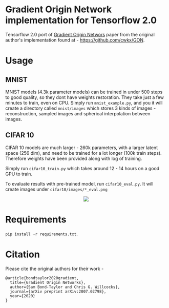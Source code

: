 # Gradient Origin Network implementation for Tensorflow 2.0
Tensorflow 2.0 port of [Gradient Origin Networs](https://arxiv.org/abs/2007.02798) paper from the original author's implementation found at - https://github.com/cwkx/GON.

# Usage
## MNIST
MNIST models (4.3k parameter models) can be trained in under 500 steps to good quality, so they dont have weights restoration. They take just a few minutes to train, even on CPU.
Simply run `mnist_example.py`, and you it will create a directory called `mnist/images` which stores 3 kinds of images - reconstruction, sampled images and spherical interpolation between images.

## CIFAR 10
CIFAR 10 models are much larger - 260k parameters, with a larger latent space (256 dim), and need to be trained for a lot longer (100k train steps). Therefore weights have been provided along with log of training.

Simply run `cifar10_train.py` which takes around 12 - 14 hours on a good GPU to train.

To evaluate results with pre-trained model, run `cifar10_eval.py`. It will create images under `cifar10/images/*_eval.png`

<p align="center">
  <img src="https://github.com/titu1994/tf_GON/blob/master/images/CIFAR10_reconstruction.gif?raw=true">
</p>

# Requirements
`pip install -r requirements.txt`.

# Citation
Please cite the original authors for their work - 

```
@article{bondtaylor2020gradient,
  title={Gradient Origin Networks},
  author={Sam Bond-Taylor and Chris G. Willcocks},
  journal={arXiv preprint arXiv:2007.02798},
  year={2020}
}
```
